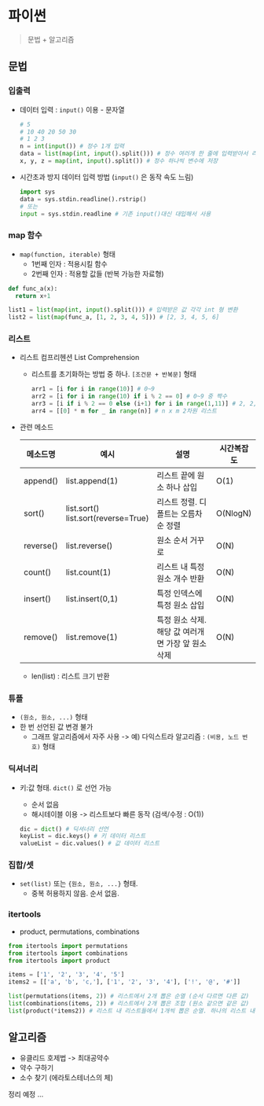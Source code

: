 # 파이썬 

>문법 + 알고리즘

## 문법

### 입출력

- 데이터 입력 : `input()` 이용 - 문자열

  ```python
  # 5
  # 10 40 20 50 30 
  # 1 2 3
  n = int(input()) # 정수 1개 입력
  data = list(map(int, input().split())) # 정수 여러개 한 줄에 입력받아서 리스트로 저장
  x, y, z = map(int, input().split()) # 정수 하나씩 변수에 저장
  ```

- 시간초과 방지 데이터 입력 방법 (`input()` 은 동작 속도 느림)

  ```python
  import sys
  data = sys.stdin.readline().rstrip()
  # 또는
  input = sys.stdin.readline # 기존 input()대신 대입해서 사용
  ```

### map 함수

- `map(function, iterable)` 형태
  - 1번째 인자 : 적용시킬 함수
  - 2번째 인자 : 적용할 값들 (반복 가능한 자료형)

```python
def func_a(x):
  return x+1

list1 = list(map(int, input().split())) # 입력받은 값 각각 int 형 변환
list2 = list(map(func_a, [1, 2, 3, 4, 5])) # [2, 3, 4, 5, 6]
```

### 리스트

- 리스트 컴프리헨션 List Comprehension

  - 리스트를 초기화하는 방법 중 하나. `[조건문 + 반복문]` 형태

    ```python
    arr1 = [i for i in range(10)] # 0~9
    arr2 = [i for i in range(10) if i % 2 == 0] # 0~9 중 짝수
    arr3 = [i if i % 2 == 0 else (i+1) for i in range(1,11)] # 2, 2, 4, 4, ...
    arr4 = [[0] * m for _ in range(n)] # n x m 2차원 리스트
    ```

- 관련 메소드

  | 메소드명  | 예시                                     | 설명                                               | 시간복잡도 |
  | --------- | ---------------------------------------- | -------------------------------------------------- | ---------- |
  | append()  | list.append(1)                           | 리스트 끝에 원소 하나 삽입                         | O(1)       |
  | sort()    | list.sort()<br />list.sort(reverse=True) | 리스트 정렬. 디폴트는 오름차순 정렬                | O(NlogN)   |
  | reverse() | list.reverse()                           | 원소 순서 거꾸로                                   | O(N)       |
  | count()   | list.count(1)                            | 리스트 내 특정 원소 개수 반환                      | O(N)       |
  | insert()  | list.insert(0,1)                         | 특정 인덱스에 특정 원소 삽입                       | O(N)       |
  | remove()  | list.remove(1)                           | 특정 원소 삭제. 해당 값 여러개면 가장 앞 원소 삭제 | O(N)       |

  - len(list) : 리스트 크기 반환

### 튜플

- `(원소, 원소, ...)` 형태
- 한 번 선언된 값 변경 불가
  - 그래프 알고리즘에서 자주 사용 -> 예) 다익스트라 알고리즘 : `(비용, 노드 번호)` 형태

### 딕셔너리

- 키:값 형태. `dict()` 로 선언 가능

  - 순서 없음
  - 해시테이블 이용 -> 리스트보다 빠른 동작 (검색/수정 : O(1))

  ```python
  dic = dict() # 딕셔너리 선언
  keyList = dic.keys() # 키 데이터 리스트
  valueList = dic.values() # 값 데이터 리스트
  ```

### 집합/셋

- `set(list)` 또는 `{원소, 원소, ...}` 형태.
  - 중복 허용하지 않음. 순서 없음.

### itertools

- product, permutations, combinations

```python
from itertools import permutations
from itertools import combinations
from itertools import product

items = ['1', '2', '3', '4', '5']
items2 = [['a', 'b', 'c,'], ['1', '2', '3', '4'], ['!', '@', '#']]

list(permutations(items, 2)) # 리스트에서 2개 뽑은 순열 (순서 다르면 다른 값)
list(combinations(items, 2)) # 리스트에서 2개 뽑은 조합 (원소 같으면 같은 값)
list(product(*items2)) # 리스트 내 리스트들에서 1개씩 뽑은 순열. 하나의 리스트 내 중복 순열도 가능
```



## 알고리즘

- 유클리드 호제법 -> 최대공약수
- 약수 구하기
- 소수 찾기 (에라토스테너스의 체)

정리 예정 ...